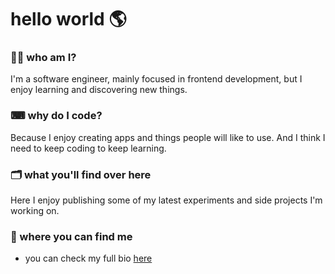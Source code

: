 # hello world  🌎

### 🙋‍♂  who am I?

I'm a software engineer, mainly focused in frontend development, but I enjoy learning and discovering new things.

### ⌨  why do I code?

Because I enjoy creating apps and things people will like to use. And I think I need to keep coding to keep learning.

### 🗂  what you'll find over here

Here I enjoy publishing some of my latest experiments and side projects I'm working on.

### 👀  where you can find me

- you can check my full bio [here](https://gabrielnaoto.github.io/)
